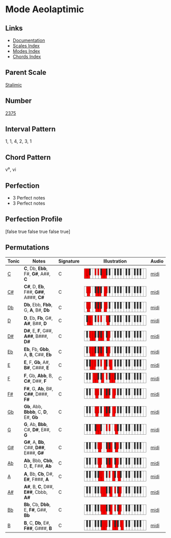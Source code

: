 # Mode Aeolaptimic

## Links

- [Documentation](index.md)
- [Scales Index](Scales.md)
- [Modes Index](Modes.md)
- [Chords Index](Chords.md)

## Parent Scale

[Stalimic](ScaleStalimic.md)

## Number

[2375](https://ianring.com/musictheory/scales/2375)

## Interval Pattern

1, 1, 4, 2, 3, 1

## Chord Pattern

v⁰, vi

## Perfection

- 3 Perfect notes
- 3 Perfect notes

## Perfection Profile

[false true false true false true]

## Permutations

| Tonic | Notes | Signature | Illustration | Audio |
|-------|-------|-----------|--------------|-------|
| [C](ModeCNaturalAeolaptimic.md) | **C**, Db, **Ebb**, F#, **G#**, A##, **C** | C | ![CNaturalAeolaptimic](ModeCNaturalAeolaptimic.png) | [midi](https://github.com/edipermadi/music/blob/main/docs/ModeCNaturalAeolaptimic.mid?raw=true) |
| [C#](ModeCSharpAeolaptimic.md) | **C#**, D, **Eb**, F##, **G##**, A###, **C#** | C | ![CSharpAeolaptimic](ModeCSharpAeolaptimic.png) | [midi](https://github.com/edipermadi/music/blob/main/docs/ModeCSharpAeolaptimic.mid?raw=true) |
| [Db](ModeDFlatAeolaptimic.md) | **Db**, Ebb, **Fbb**, G, **A**, B#, **Db** | C | ![DFlatAeolaptimic](ModeDFlatAeolaptimic.png) | [midi](https://github.com/edipermadi/music/blob/main/docs/ModeDFlatAeolaptimic.mid?raw=true) |
| [D](ModeDNaturalAeolaptimic.md) | **D**, Eb, **Fb**, G#, **A#**, B##, **D** | C | ![DNaturalAeolaptimic](ModeDNaturalAeolaptimic.png) | [midi](https://github.com/edipermadi/music/blob/main/docs/ModeDNaturalAeolaptimic.mid?raw=true) |
| [D#](ModeDSharpAeolaptimic.md) | **D#**, E, **F**, G##, **A##**, B###, **D#** | C | ![DSharpAeolaptimic](ModeDSharpAeolaptimic.png) | [midi](https://github.com/edipermadi/music/blob/main/docs/ModeDSharpAeolaptimic.mid?raw=true) |
| [Eb](ModeEFlatAeolaptimic.md) | **Eb**, Fb, **Gbb**, A, **B**, C##, **Eb** | C | ![EFlatAeolaptimic](ModeEFlatAeolaptimic.png) | [midi](https://github.com/edipermadi/music/blob/main/docs/ModeEFlatAeolaptimic.mid?raw=true) |
| [E](ModeENaturalAeolaptimic.md) | **E**, F, **Gb**, A#, **B#**, C###, **E** | C | ![ENaturalAeolaptimic](ModeENaturalAeolaptimic.png) | [midi](https://github.com/edipermadi/music/blob/main/docs/ModeENaturalAeolaptimic.mid?raw=true) |
| [F](ModeFNaturalAeolaptimic.md) | **F**, Gb, **Abb**, B, **C#**, D##, **F** | C | ![FNaturalAeolaptimic](ModeFNaturalAeolaptimic.png) | [midi](https://github.com/edipermadi/music/blob/main/docs/ModeFNaturalAeolaptimic.mid?raw=true) |
| [F#](ModeFSharpAeolaptimic.md) | **F#**, G, **Ab**, B#, **C##**, D###, **F#** | C | ![FSharpAeolaptimic](ModeFSharpAeolaptimic.png) | [midi](https://github.com/edipermadi/music/blob/main/docs/ModeFSharpAeolaptimic.mid?raw=true) |
| [Gb](ModeGFlatAeolaptimic.md) | **Gb**, Abb, **Bbbb**, C, **D**, E#, **Gb** | C | ![GFlatAeolaptimic](ModeGFlatAeolaptimic.png) | [midi](https://github.com/edipermadi/music/blob/main/docs/ModeGFlatAeolaptimic.mid?raw=true) |
| [G](ModeGNaturalAeolaptimic.md) | **G**, Ab, **Bbb**, C#, **D#**, E##, **G** | C | ![GNaturalAeolaptimic](ModeGNaturalAeolaptimic.png) | [midi](https://github.com/edipermadi/music/blob/main/docs/ModeGNaturalAeolaptimic.mid?raw=true) |
| [G#](ModeGSharpAeolaptimic.md) | **G#**, A, **Bb**, C##, **D##**, E###, **G#** | C | ![GSharpAeolaptimic](ModeGSharpAeolaptimic.png) | [midi](https://github.com/edipermadi/music/blob/main/docs/ModeGSharpAeolaptimic.mid?raw=true) |
| [Ab](ModeAFlatAeolaptimic.md) | **Ab**, Bbb, **Cbb**, D, **E**, F##, **Ab** | C | ![AFlatAeolaptimic](ModeAFlatAeolaptimic.png) | [midi](https://github.com/edipermadi/music/blob/main/docs/ModeAFlatAeolaptimic.mid?raw=true) |
| [A](ModeANaturalAeolaptimic.md) | **A**, Bb, **Cb**, D#, **E#**, F###, **A** | C | ![ANaturalAeolaptimic](ModeANaturalAeolaptimic.png) | [midi](https://github.com/edipermadi/music/blob/main/docs/ModeANaturalAeolaptimic.mid?raw=true) |
| [A#](ModeASharpAeolaptimic.md) | **A#**, B, **C**, D##, **E##**, Cbbb, **A#** | C | ![ASharpAeolaptimic](ModeASharpAeolaptimic.png) | [midi](https://github.com/edipermadi/music/blob/main/docs/ModeASharpAeolaptimic.mid?raw=true) |
| [Bb](ModeBFlatAeolaptimic.md) | **Bb**, Cb, **Dbb**, E, **F#**, G##, **Bb** | C | ![BFlatAeolaptimic](ModeBFlatAeolaptimic.png) | [midi](https://github.com/edipermadi/music/blob/main/docs/ModeBFlatAeolaptimic.mid?raw=true) |
| [B](ModeBNaturalAeolaptimic.md) | **B**, C, **Db**, E#, **F##**, G###, **B** | C | ![BNaturalAeolaptimic](ModeBNaturalAeolaptimic.png) | [midi](https://github.com/edipermadi/music/blob/main/docs/ModeBNaturalAeolaptimic.mid?raw=true) |
